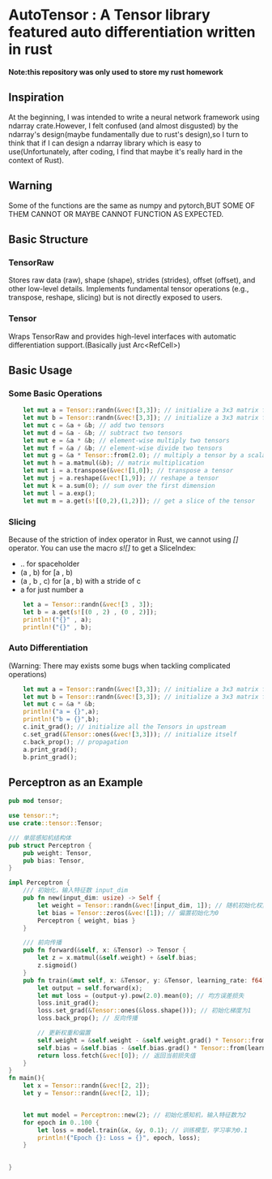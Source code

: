 # AutoTensor : A Tensor library featured auto differentiation written in rust
**Note:this repository was only used to store my rust homework**


## Inspiration
At the beginning, I was intended to write a neural network framework using ndarray crate.However, I felt confused (and almost disgusted) by the ndarray's design(maybe fundamentally due to rust's design),so I turn to think that if I can design a ndarray library which is easy to use(Unfortunately, after coding, I find that maybe it's really hard in the context of Rust).
## Warning
Some of the functions are the same as numpy and pytorch,BUT SOME OF THEM CANNOT OR MAYBE CANNOT FUNCTION AS EXPECTED.
## Basic Structure
### TensorRaw
Stores raw data (raw), shape (shape), strides (strides), offset (offset), and other low-level details.
Implements fundamental tensor operations (e.g., transpose, reshape, slicing) but is not directly exposed to users.
### Tensor
Wraps TensorRaw and provides high-level interfaces with automatic differentiation support.(Basically just Arc<RefCell<Tensor>>)
## Basic Usage
### Some Basic Operations
``` rust
    let mut a = Tensor::randn(&vec![3,3]); // initialize a 3x3 matrix from normal distribution
    let mut b = Tensor::randn(&vec![3,3]); // initialize a 3x3 matrix from normal distribution
    let mut c = &a + &b; // add two tensors
    let mut d = &a - &b; // subtract two tensors
    let mut e = &a * &b; // element-wise multiply two tensors
    let mut f = &a / &b; // element-wise divide two tensors
    let mut g = &a * Tensor::from(2.0); // multiply a tensor by a scalar
    let mut h = a.matmul(&b); // matrix multiplication
    let mut i = a.transpose(&vec![1,0]); // transpose a tensor
    let mut j = a.reshape(&vec![1,9]); // reshape a tensor
    let mut k = a.sum(0); // sum over the first dimension
    let mut l = a.exp();
    let mut m = a.get(s![(0,2),(1,2)]); // get a slice of the tensor
```

### Slicing
Because of the striction of index operator in Rust, we cannot using *[]* operator.
You can use the macro *s![]* to get a SliceIndex:
- .. for spaceholder
- (a , b) for [a , b)
- (a , b , c) for [a , b) with a stride of c
- a for just number a
```rust
    let a = Tensor::randn(&vec![3 , 3]);
    let b = a.get(s![(0 , 2) , (0 , 2)]);
    println!("{}" , a);
    println!("{}" , b);
```
### Auto Differentiation
(Warning: There may exists some bugs when tackling complicated operations)
``` rust
    let mut a = Tensor::randn(&vec![3,3]); // initialize a 3x3 matrix from normal distribution
    let mut b = Tensor::randn(&vec![3,3]); // initialize a 3x3 matrix from normal distribution
    let mut c = &a * &b;
    println!("a = {}",a);
    println!("b = {}",b);
    c.init_grad(); // initialize all the Tensors in upstream
    c.set_grad(&Tensor::ones(&vec![3,3])); // initialize itself
    c.back_prop(); // propagation
    a.print_grad();
    b.print_grad();
```

## Perceptron as an Example

```rust
pub mod tensor;

use tensor::*;
use crate::tensor::Tensor;

/// 单层感知机结构体
pub struct Perceptron {
    pub weight: Tensor,
    pub bias: Tensor,
}

impl Perceptron {
    /// 初始化，输入特征数 input_dim
    pub fn new(input_dim: usize) -> Self {
        let weight = Tensor::randn(&vec![input_dim, 1]); // 随机初始化权重
        let bias = Tensor::zeros(&vec![1]); // 偏置初始化为0
        Perceptron { weight, bias }
    }

    /// 前向传播
    pub fn forward(&self, x: &Tensor) -> Tensor {
        let z = x.matmul(&self.weight) + &self.bias;
        z.sigmoid()
    }
    pub fn train(&mut self, x: &Tensor, y: &Tensor, learning_rate: f64) -> f64{
        let output = self.forward(x);
        let mut loss = (output-y).pow(2.0).mean(0); // 均方误差损失
        loss.init_grad();
        loss.set_grad(&Tensor::ones(&loss.shape())); // 初始化梯度为1
        loss.back_prop(); // 反向传播

        // 更新权重和偏置
        self.weight = &self.weight - &self.weight.grad() * Tensor::from(learning_rate);
        self.bias = &self.bias - &self.bias.grad() * Tensor::from(learning_rate);
        return loss.fetch(&vec![0]); // 返回当前损失值
    }
}
fn main(){
    let x = Tensor::randn(&vec![2, 2]); 
    let y = Tensor::randn(&vec![2, 1]); 


    let mut model = Perceptron::new(2); // 初始化感知机，输入特征数为2
    for epoch in 0..100 {
        let loss = model.train(&x, &y, 0.1); // 训练模型，学习率为0.1
        println!("Epoch {}: Loss = {}", epoch, loss);
    }

    
}
```